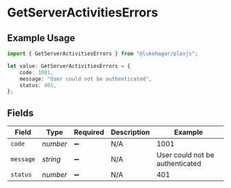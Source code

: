 # GetServerActivitiesErrors

## Example Usage

```typescript
import { GetServerActivitiesErrors } from "@lukehagar/plexjs";

let value: GetServerActivitiesErrors = {
    code: 1001,
    message: "User could not be authenticated",
    status: 401,
};
```

## Fields

| Field                           | Type                            | Required                        | Description                     | Example                         |
| ------------------------------- | ------------------------------- | ------------------------------- | ------------------------------- | ------------------------------- |
| `code`                          | *number*                        | :heavy_minus_sign:              | N/A                             | 1001                            |
| `message`                       | *string*                        | :heavy_minus_sign:              | N/A                             | User could not be authenticated |
| `status`                        | *number*                        | :heavy_minus_sign:              | N/A                             | 401                             |